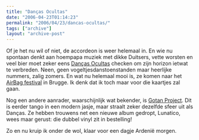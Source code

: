 ```yaml
---
title: "Danças Ocultas"
date: "2006-04-23T01:14:23"
permalink: "2006/04/23/dancas-ocultas/"
tags: ["archive"]
layout: "archive-post"
---
```

Of je het nu wil of niet, de accordeon is weer helemaal in. En wie nu spontaan denkt aan hoempapa muziek met dikke Duitsers, vette worsten en veel bier moet zeker eens [Danças Ocultas](http://dancasocultas.weblog.com.pt/ "http://dancasocultas.weblog.com.pt/") checken om zijn horizon ietwat te verbreden. Neen, geen vogeltjesdanstoenstanden maar heerlijke nummers, zalig zomers. En wat nu helemaal mooi is, ze komen naar het [AirBag festival](http://www.airbagfestival.be/index2.asp?id=43 "http://www.airbagfestival.be/index2.asp?id=43") in Brugge. Ik denk dat ik toch maar voor die kaartjes zal gaan.

Nog een andere aanrader, waarschijnlijk wat bekender, is [Gotan Project](http://www.gotanproject.com/ "http://www.gotanproject.com/"). Dit is eerder tango in een modern jasje, maar straalt zeker dezelfde sfeer uit als Danças. Ze hebben trouwens net een nieuwe album gedropt, Lunatico, wees maar gerust: die dubbel vinyl zit in bestelling!

Zo en nu kruip ik onder de wol, klaar voor een dagje Ardenië morgen.
